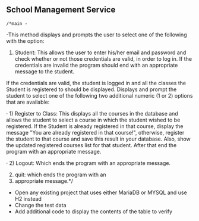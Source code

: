## School Management Service

    /*main -

-This method displays and prompts the user to select 
one of the following with the  option:



1. Student: This allows the user to enter his/her 
email and password and check whether or not those 
credentials are valid, in order to log in. If the 
credentials are invalid the program should end 
with an appropriate message to the student.



If the credentials are valid, the student is logged in 
and all the classes the Student is registered to should 
be displayed. Displays and prompt the student to select 
one of the following two additional numeric (1 or 2) 
options that are available:

·   1) Register to Class: This displays all
the courses in the database and allows the 
student to select a course in which the student 
wished to be registered. If the Student is already 
registered in that course, display the message 
"You are already registered in that course!", 
otherwise, register the student to that course 
and save this result in your database. Also, 
show the updated registered courses list for that 
student. After that end the program with an 
appropriate message.

·   2) Logout: Which ends the program with an 
appropriate message.



2. quit: which ends the program with an 
3. appropriate message.*/


- Open any existing project that uses either MariaDB or MYSQL and use H2 instead
- Change the test data
- Add additional code to display the contents of the table to verify